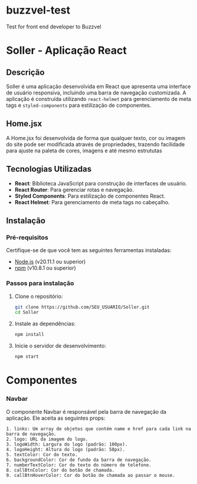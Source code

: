 # buzzvel-test

Test for front end developer to Buzzvel

# Soller - Aplicação React

## Descrição

Soller é uma aplicação desenvolvida em React que apresenta uma interface de usuário responsiva, incluindo uma barra de navegação customizada. A aplicação é construída utilizando `react-helmet` para gerenciamento de meta tags e `styled-components` para estilização de componentes.

## Home.jsx

A Home.jsx foi desenvolvida de forma que qualquer texto, cor ou imagem do site pode ser modificada através de propriedades, trazendo facilidade para ajuste na paleta de cores, imagens e até mesmo
estrututas

## Tecnologias Utilizadas

- **React**: Biblioteca JavaScript para construção de interfaces de usuário.
- **React Router**: Para gerenciar rotas e navegação.
- **Styled Components**: Para estilização de componentes React.
- **React Helmet**: Para gerenciamento de meta tags no cabeçalho.

## Instalação

### Pré-requisitos

Certifique-se de que você tem as seguintes ferramentas instaladas:

- [Node.js](https://nodejs.org/) (v20.11.1 ou superior)
- [npm](https://www.npmjs.com/) (v10.8.1 ou superior)

### Passos para instalação

1. Clone o repositório:

   ```bash
   git clone https://github.com/SEU_USUARIO/Soller.git
   cd Soller

   ```

2. Instale as dependências:

   ```bash
   npm install

   ```

3. Inicie o servidor de desenvolvimento:
   ```bash
   npm start
   ```

# Componentes

### Navbar

O componente Navbar é responsável pela barra de navegação da aplicação. Ele aceita as seguintes props:

    1. links: Um array de objetos que contém name e href para cada link na barra de navegação.
    2. logo: URL da imagem do logo.
    3. logoWidth: Largura do logo (padrão: 100px).
    4. logoHeight: Altura do logo (padrão: 50px).
    5. textColor: Cor do texto.
    6. backgroundColor: Cor de fundo da barra de navegação.
    7. numberTextColor: Cor do texto do número de telefone.
    8. callBtnColor: Cor do botão de chamada.
    9. callBtnHoverColor: Cor do botão de chamada ao passar o mouse.

